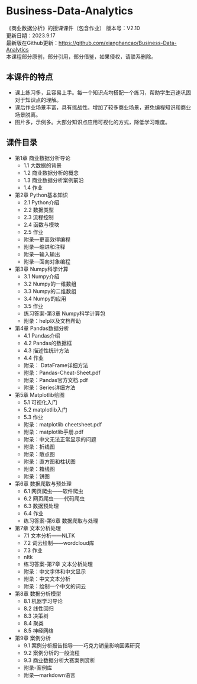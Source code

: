 # Business-Data-Analytics
 《商业数据分析》的授课课件（包含作业） 
版本号：V2.10  
更新日期：2023.9.17  
最新版在Github更新：https://github.com/xianghancao/Business-Data-Analytics  
本课程部分原创，部分引用，部分借鉴，如果侵权，请联系删除。

## 本课件的特点
- 课上练习多，且容易上手。每一个知识点均搭配一个练习，帮助学生迅速巩固对于知识点的理解。
- 课后作业场景丰富，具有挑战性。增加了较多商业场景，避免编程知识和商业场景脱离。
- 图片多，示例多。大部分知识点应用可视化的方式，降低学习难度。

## 课件目录
- 第1章 商业数据分析导论
  - 1.1 大数据的背景
  - 1.2 商业数据分析的概念
  - 1.3 商业数据分析案例前沿
  - 1.4 作业
- 第2章 Python基本知识
  - 2.1 Python介绍
  - 2.2 数据类型
  - 2.3 流程控制
  - 2.4 函数与模块
  - 2.5 作业
  - 附录—更高效得编程
  - 附录—缩进和注释
  - 附录—输入输出
  - 附录—面向对象编程
- 第3章 Numpy科学计算
  - 3.1 Numpy介绍
  - 3.2 Numpy的一维数组
  - 3.3 Numpy的二维数组
  - 3.4 Numpy的应用
  - 3.5 作业
  - 练习答案-第3章 Numpy科学计算包
  - 附录：help以及文档帮助
- 第4章 Pandas数据分析
  - 4.1 Pandas介绍
  - 4.2 Pandas的数据框
  - 4.3 描述性统计方法
  - 4.4 作业
  - 附录： DataFrame详细方法
  - 附录：Pandas-Cheat-Sheet.pdf
  - 附录：Pandas官方文档.pdf
  - 附录：Series详细方法
- 第5章 Matplotlib绘图
  - 5.1 可视化入门
  - 5.2 matplotlib入门
  - 5.3 作业
  - 附录：matplotlib cheetsheet.pdf
  - 附录：matplotlib手册.pdf
  - 附录：中文无法正常显示的问题
  - 附录：折线图
  - 附录：散点图
  - 附录：直方图和柱状图
  - 附录：箱线图
  - 附录：饼图
- 第6章 数据爬取与预处理
  - 6.1 网页爬虫——软件爬虫
  - 6.2 网页爬虫——代码爬虫
  - 6.3 数据预处理
  - 6.4 作业
  - 练习答案-第6章 数据爬取与处理
- 第7章 文本分析处理
  - 7.1 文本分析——NLTK
  - 7.2 词云绘制——wordcloud库
  - 7.3 作业
  - nltk
  - 练习答案-第7章 文本分析处理
  - 附录：中文字体和中文显示
  - 附录：中文文本分析
  - 附录：绘制一个中文的词云
- 第8章 数据分析模型
  - 8.1 机器学习导论
  - 8.2 线性回归
  - 8.3 决策树
  - 8.4 聚类
  - 8.5 神经网络
- 第9章 案例分析
  - 9.1 案例分析报告指导——巧克力销量影响因素研究
  - 9.2 案例分析的一般流程
  - 9.3 商业数据分析大赛案例赏析
  - 附录-案例库
  - 附录—markdown语言
